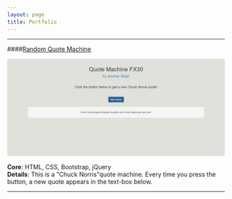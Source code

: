 ```yaml
---
layout: page
title: Portfolio
---
```


<hr>

####[Random Quote Machine](http://codepen.io/ammarshah/full/RWRPvj/)

![Random Quote Machine](/../assets/QM.JPG)

**Core**: HTML, CSS, Bootstrap, jQuery
</br>
**Details**: This is a "Chuck Norris"quote machine. Every time you press the button, a new quote appears in the text-box below.

<hr>
